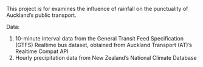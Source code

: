 This project is for examines the influence of rainfall on the punctuality of Auckland’s public transport.

Data:
1. 10-minute interval data from the General Transit Feed Specification (GTFS) Realtime bus dataset, obtained from Auckland Transport (AT)’s Realtime Compat API
2. Hourly precipitation data from New Zealand’s National Climate Database


